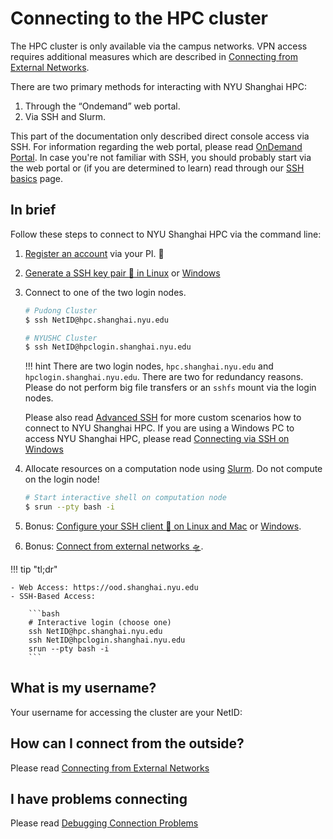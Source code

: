 # Connecting to the HPC cluster
The HPC cluster is only available via the campus networks.
VPN access requires additional measures which are described in [Connecting from External Networks](./from-external.md).

There are two primary methods for interacting with NYU Shanghai HPC:

1. Through the “Ondemand” web portal.
2. Via SSH and Slurm.

This part of the documentation only described direct console access via SSH.
For information regarding the web portal, please read [OnDemand Portal](../ondemand/overview.md).
In case you're not familiar with SSH, you should probably start via the web portal or (if you are determined to learn) read through our [SSH basics](ssh-basics.md) page.

## In brief
Follow these steps to connect to NYU Shanghai HPC via the command line:

1. [Register an account](../admin/getting-access.md) via your PI. :memo: 
2. [Generate a SSH key pair :key: in Linux](generate-key/linux.md) or [Windows](generate-key/windows.md)
3. Connect to one of the two login nodes.
    
    ```bash
    # Pudong Cluster
    $ ssh NetID@hpc.shanghai.nyu.edu

    # NYUSHC Cluster
    $ ssh NetID@hpclogin.shanghai.nyu.edu
    ```

    !!! hint
        There are two login nodes, `hpc.shanghai.nyu.edu` and `hpclogin.shanghai.nyu.edu`. There are two for
        redundancy reasons. Please do not perform big file transfers or an `sshfs`
        mount via the login nodes. 

    Please also read [Advanced SSH](./advanced-ssh/overview.md) for more custom scenarios how to connect to NYU Shanghai HPC.
    If you are using a Windows PC to access NYU Shanghai HPC, please read [Connecting via SSH on Windows](./connecting-windows.md)

4. Allocate resources on a computation node using [Slurm](../slurm/overview.md). Do not compute on the login node!

    ```bash
    # Start interactive shell on computation node
    $ srun --pty bash -i
    ```

5. Bonus: [Configure your SSH client :wrench: on Linux and Mac](advanced-ssh/linux.md) or [Windows](advanced-ssh/windows.md).
6. Bonus: [Connect from external networks :flying_saucer:](./from-external.md).

!!! tip "tl;dr"

    - Web Access: https://ood.shanghai.nyu.edu
    - SSH-Based Access:

        ```bash
        # Interactive login (choose one)
        ssh NetID@hpc.shanghai.nyu.edu
        ssh NetID@hpclogin.shanghai.nyu.edu
        srun --pty bash -i
        ```

## What is my username?
Your username for accessing the cluster are your NetID:

## How can I connect from the outside?
Please read [Connecting from External Networks](./from-external.md)

## I have problems connecting
Please read [Debugging Connection Problems](./connection-problems.md)
